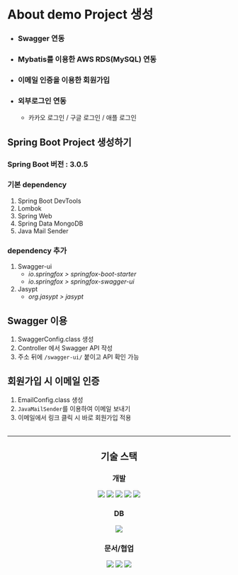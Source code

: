 # About demo Project 생성
- ### Swagger 연동
- ### Mybatis를 이용한 AWS RDS(MySQL) 연동
- ### 이메일 인증을 이용한 회원가입
- ### 외부로그인 연동
    - 카카오 로그인 / 구글 로그인 / 애플 로그인

## Spring Boot Project 생성하기
### Spring Boot 버전 : 3.0.5
### 기본 dependency
1. Spring Boot DevTools
2. Lombok
3. Spring Web
4. Spring Data MongoDB
5. Java Mail Sender
### dependency 추가
1. Swagger-ui
    - <i>io.springfox > springfox-boot-starter</i>
    - <i>io.springfox > springfox-swagger-ui</i>
2. Jasypt
    - <i>org.jasypt > jasypt</i>

## Swagger 이용
1. SwaggerConfig.class 생성
2. Controller 에서 Swagger API 작성
3. 주소 뒤에 `/swagger-ui/` 붙이고 API 확인 가능

## 회원가입 시 이메일 인증
1. EmailConfig.class 생성
2. `JavaMailSender`를 이용하여 이메일 보내기
3. 이메일에서 링크 클릭 시 바로 회원가입 적용
<hr style="margin-top: 2rem;">
<h2 align='center'>기술 스택</h2>
<h3 align='center'>개발</h3>
<p align='center'>
	<img src="https://img.shields.io/badge/Java 17-007396?style=flat-square&logo=Java&logoColor=white" />
	<img src="https://img.shields.io/badge/Maven-C71A36?style=flat-square&logo=Apache Maven&logoColor=white" />
	<img src="https://img.shields.io/badge/Spring-6DB33F?style=flat-square&logo=Spring&logoColor=white" />
	<img src="https://img.shields.io/badge/Spring Boot 3.0.5-6DB33F?style=flat-square&logo=Spring Boot&logoColor=white" />
	<img src="https://img.shields.io/badge/IntelliJ IDEA-000000?style=flat-square&logo=IntelliJ IDEA&logoColor=white" />
</p>

<h3 align='center'>DB</h3>
<p align='center'>
	<img src="https://img.shields.io/badge/MongoDB-47A248?style=flat-square&logo=MongoDB&logoColor=white" />
</p>

<h3 align='center'>문서/협업</h3>
<p align='center'>
	<img src="https://img.shields.io/badge/Swagger-85EA2D?style=flat-square&logo=Swagger&logoColor=white" />
	<img src="https://img.shields.io/badge/GitHub-181717?style=flat-square&logo=GitHub&logoColor=white" />
	<img src="https://img.shields.io/badge/Notion-000000?style=flat-square&logo=Notion&logoColor=white" />
</p>